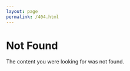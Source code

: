 ```yaml
---
layout: page
permalink: /404.html
---
```

# Not Found
The content you were looking for was not found.
